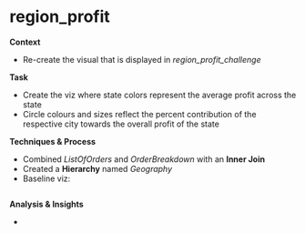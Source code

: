 # region_profit
**Context**

- Re-create the visual that is displayed in *region_profit_challenge*

**Task**

- Create the viz where state colors represent the average profit across the state
- Circle colours and sizes reflect the percent contribution of the respective city towards the overall profit of the state

**Techniques & Process**

- Combined *ListOfOrders* and *OrderBreakdown* with an **Inner Join**
- Created a **Hierarchy** named *Geography*
- Baseline viz:

![]()

**Analysis & Insights**

-
